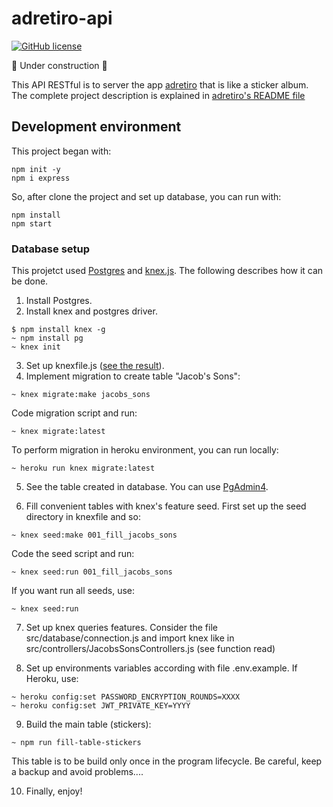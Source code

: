 # adretiro-api

[![GitHub license](https://img.shields.io/github/license/alcalcides/adretiro)](https://github.com/alcalcides/adretiro/blob/master/LICENSE)

🚧 Under construction 🚧

This API RESTful is to server the app [adretiro](https://github.com/alcalcides/adretiro) that is like a sticker album. The complete project description is explained in [adretiro's README file](https://github.com/alcalcides/adretiro/blob/master/README.md)

## Development environment

This project began with:

```shell
npm init -y
npm i express
```

So, after clone the project and set up database, you can run with:

```shell
npm install
npm start
```


### Database setup

This projetct used [Postgres](https://www.postgresql.org/) and [knex.js](https://knexjs.org/). The following describes how it can be done.

1) Install Postgres.
2) Install knex and postgres driver.

```shell
$ npm install knex -g
~ npm install pg
~ knex init
```

3) Set up knexfile.js ([see the result](https://github.com/alcalcides/adretiro-api/blob/master/knexfile.js)).
4) Implement migration to create table "Jacob's Sons":

```shell
~ knex migrate:make jacobs_sons
```

Code migration script and run:

```shell
~ knex migrate:latest
```

To perform migration in heroku environment, you can run locally:

```shell
~ heroku run knex migrate:latest
```

5) See the table created in database. You can use [PgAdmin4](https://www.pgadmin.org).

6) Fill convenient tables with knex's feature seed. First set up the seed directory in knexfile and so: 

```shell
~ knex seed:make 001_fill_jacobs_sons
```

Code the seed script and run:

```shell
~ knex seed:run 001_fill_jacobs_sons
```

If you want run all seeds, use:

```shell
~ knex seed:run
```

7) Set up knex queries features. Consider the file src/database/connection.js and import knex like in src/controllers/JacobsSonsControllers.js (see function read)

8) Set up environments variables according with file .env.example. If Heroku, use:

```shell
~ heroku config:set PASSWORD_ENCRYPTION_ROUNDS=XXXX
~ heroku config:set JWT_PRIVATE_KEY=YYYY
```

9) Build the main table (stickers):

```shel 
~ npm run fill-table-stickers
```
This table is to be build only once in the program lifecycle. Be careful, keep a backup and avoid problems....

10) Finally, enjoy!
